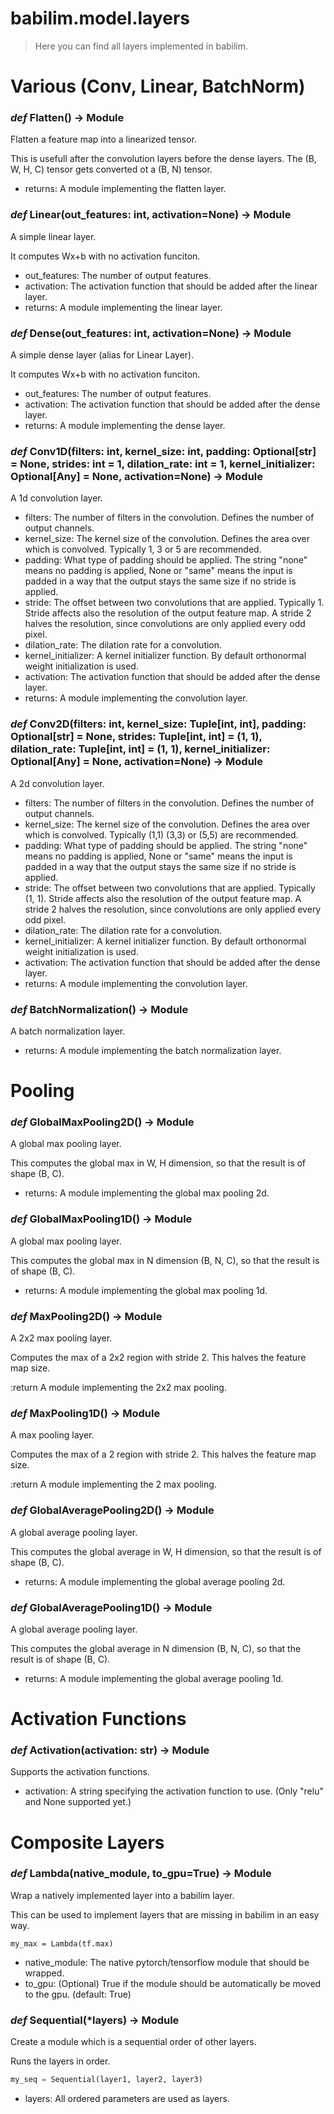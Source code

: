 # babilim.model.layers

> Here you can find all layers implemented in babilim.

# Various (Conv, Linear, BatchNorm)

### *def* **Flatten**() -> Module

Flatten a feature map into a linearized tensor.

This is usefull after the convolution layers before the dense layers. The (B, W, H, C) tensor gets converted ot a (B, N) tensor.

* returns: A module implementing the flatten layer.


### *def* **Linear**(out_features: int, activation=None) -> Module

A simple linear layer.

It computes Wx+b with no activation funciton.

* out_features: The number of output features.
* activation: The activation function that should be added after the linear layer.
* returns: A module implementing the linear layer.


### *def* **Dense**(out_features: int, activation=None) -> Module

A simple dense layer (alias for Linear Layer).

It computes Wx+b with no activation funciton.

* out_features: The number of output features.
* activation: The activation function that should be added after the dense layer.
* returns: A module implementing the dense layer.


### *def* **Conv1D**(filters: int, kernel_size: int, padding: Optional[str] = None, strides: int = 1, dilation_rate: int = 1, kernel_initializer: Optional[Any] = None, activation=None) -> Module

A 1d convolution layer.

* filters: The number of filters in the convolution. Defines the number of output channels.
* kernel_size: The kernel size of the convolution. Defines the area over which is convolved. Typically 1, 3 or 5 are recommended.
* padding: What type of padding should be applied. The string "none" means no padding is applied, None or "same" means the input is padded in a way that the output stays the same size if no stride is applied.
* stride: The offset between two convolutions that are applied. Typically 1. Stride affects also the resolution of the output feature map. A stride 2 halves the resolution, since convolutions are only applied every odd pixel.
* dilation_rate: The dilation rate for a convolution.
* kernel_initializer: A kernel initializer function. By default orthonormal weight initialization is used.
* activation: The activation function that should be added after the dense layer.
* returns: A module implementing the convolution layer.


### *def* **Conv2D**(filters: int, kernel_size: Tuple[int, int], padding: Optional[str] = None, strides: Tuple[int, int] = (1, 1), dilation_rate: Tuple[int, int] = (1, 1), kernel_initializer: Optional[Any] = None, activation=None) -> Module

A 2d convolution layer.

* filters: The number of filters in the convolution. Defines the number of output channels.
* kernel_size: The kernel size of the convolution. Defines the area over which is convolved. Typically (1,1) (3,3) or (5,5) are recommended.
* padding: What type of padding should be applied. The string "none" means no padding is applied, None or "same" means the input is padded in a way that the output stays the same size if no stride is applied.
* stride: The offset between two convolutions that are applied. Typically (1, 1). Stride affects also the resolution of the output feature map. A stride 2 halves the resolution, since convolutions are only applied every odd pixel.
* dilation_rate: The dilation rate for a convolution.
* kernel_initializer: A kernel initializer function. By default orthonormal weight initialization is used.
* activation: The activation function that should be added after the dense layer.
* returns: A module implementing the convolution layer.


### *def* **BatchNormalization**() -> Module

A batch normalization layer.

* returns: A module implementing the batch normalization layer.


# Pooling

### *def* **GlobalMaxPooling2D**() -> Module

A global max pooling layer.

This computes the global max in W, H dimension, so that the result is of shape (B, C).

* returns: A module implementing the global max pooling 2d.


### *def* **GlobalMaxPooling1D**() -> Module

A global max pooling layer.

This computes the global max in N dimension (B, N, C), so that the result is of shape (B, C).

* returns: A module implementing the global max pooling 1d.


### *def* **MaxPooling2D**() -> Module

A 2x2 max pooling layer.

Computes the max of a 2x2 region with stride 2.
This halves the feature map size.

:return A module implementing the 2x2 max pooling.


### *def* **MaxPooling1D**() -> Module

A max pooling layer.

Computes the max of a 2 region with stride 2.
This halves the feature map size.

:return A module implementing the 2 max pooling.


### *def* **GlobalAveragePooling2D**() -> Module

A global average pooling layer.

This computes the global average in W, H dimension, so that the result is of shape (B, C).

* returns: A module implementing the global average pooling 2d.


### *def* **GlobalAveragePooling1D**() -> Module

A global average pooling layer.

This computes the global average in N dimension (B, N, C), so that the result is of shape (B, C).

* returns: A module implementing the global average pooling 1d.


# Activation Functions

### *def* **Activation**(activation: str) -> Module

Supports the activation functions.

* activation: A string specifying the activation function to use. (Only "relu" and None supported yet.)


# Composite Layers

### *def* **Lambda**(native_module, to_gpu=True) -> Module

Wrap a natively implemented layer into a babilim layer.

This can be used to implement layers that are missing in babilim in an easy way.

```
my_max = Lambda(tf.max)
```

* native_module: The native pytorch/tensorflow module that should be wrapped.
* to_gpu: (Optional) True if the module should be automatically be moved to the gpu. (default: True)


### *def* **Sequential**(*layers) -> Module

Create a module which is a sequential order of other layers.

Runs the layers in order.

```python
my_seq = Sequential(layer1, layer2, layer3)
```

* layers: All ordered parameters are used as layers.


